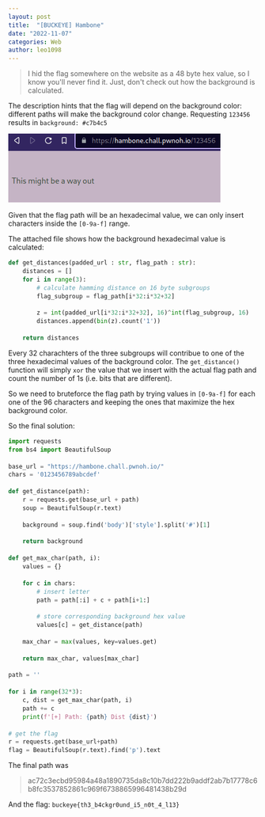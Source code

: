 ```yaml
--- 
layout: post 
title:  "[BUCKEYE] Hambone"
date: "2022-11-07"
categories: Web
author: leo1098
---
```


> I hid the flag somewhere on the website as a 48 byte hex value, so I know you'll never find it. Just, don't check out how the background is calculated.

The description hints that the flag will depend on the background color: different paths will make the background color change. Requesting `123456` results in `background: #c7b4c5`

![example request](/assets/posts_images/hambone_buckeye2022/example.png)  

Given that the flag path will be an hexadecimal value, we can only insert characters inside the `[0-9a-f]` range.

The attached file shows how the background hexadecimal value is calculated:

```python
def get_distances(padded_url : str, flag_path : str):
    distances = []
    for i in range(3):
        # calculate hamming distance on 16 byte subgroups
        flag_subgroup = flag_path[i*32:i*32+32]
                
        z = int(padded_url[i*32:i*32+32], 16)^int(flag_subgroup, 16)
        distances.append(bin(z).count('1'))  
        
    return distances
```

Every 32 charachters of the three subgroups will contribue to one of the three hexadecimal values of the background color. The `get_distance()` function will simply `xor` the value that we insert with the actual flag path and count the number of 1s (i.e. bits that are different).

So we need to bruteforce the flag path by trying values in `[0-9a-f]` for each one of the 96 characters and keeping the ones that maximize the hex background color.

So the final solution:

```python
import requests
from bs4 import BeautifulSoup

base_url = "https://hambone.chall.pwnoh.io/"
chars = '0123456789abcdef'

def get_distance(path):
    r = requests.get(base_url + path)
    soup = BeautifulSoup(r.text)

    background = soup.find('body')['style'].split('#')[1]

    return background

def get_max_char(path, i):
    values = {}

    for c in chars:
        # insert letter
        path = path[:i] + c + path[i+1:]

        # store corresponding background hex value
        values[c] = get_distance(path)

    max_char = max(values, key=values.get)

    return max_char, values[max_char]

path = ''

for i in range(32*3):
    c, dist = get_max_char(path, i)
    path += c
    print(f'[+] Path: {path} Dist {dist}')

# get the flag
r = requests.get(base_url+path)
flag = BeautifulSoup(r.text).find('p').text

```

The final path was

> ac72c3ecbd95984a48a1890735da8c10b7dd222b9addf2ab7b17778c6b8fc3537852861c969f6738865996481438b29d

And the flag: `buckeye{th3_b4ckgr0und_i5_n0t_4_l13}`
